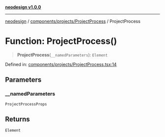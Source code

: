 [**neodesign v1.0.0**](../../../../README.md)

***

[neodesign](../../../../modules.md) / [components/projects/ProjectProcess](../README.md) / ProjectProcess

# Function: ProjectProcess()

> **ProjectProcess**(`__namedParameters`): `Element`

Defined in: [components/projects/ProjectProcess.tsx:14](https://github.com/mladjom/neodesign/blob/12ebc446849a001345c104056aef95c6372b148e/components/projects/ProjectProcess.tsx#L14)

## Parameters

### \_\_namedParameters

`ProjectProcessProps`

## Returns

`Element`
